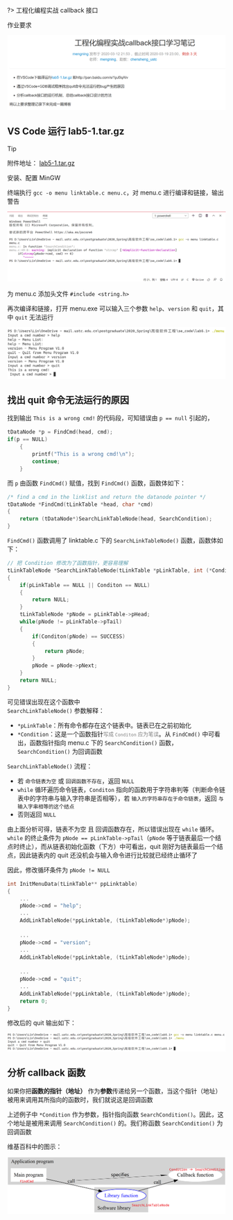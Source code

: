 ?> 工程化编程实战 callback 接口

作业要求

![](_images/task-2-1.png ':size=80%')

## VS Code 运行 lab5-1.tar.gz

> [!TIP]
> 附件地址： [lab5-1.tar.gz](https://pan.baidu.com/s/1pJ0qAIv)

安装、配置 MinGW

终端执行 `gcc -o menu linktable.c menu.c`，对 menu.c 进行编译和链接，输出警告

![](_images/task-2-2.png)

为 menu.c 添加头文件 `#include <string.h>`

再次编译和链接，打开 menu.exe 可以输入三个参数 `help`、`version` 和 `quit`，其中 `quit` 无法运行

![](_images/task-2-3.png)

## 找出 quit 命令无法运行的原因
找到输出 `This is a wrong cmd!` 的代码段，可知错误由 `p == null` 引起的，

```c
tDataNode *p = FindCmd(head, cmd);
if(p == NULL)
    {
        printf("This is a wrong cmd!\n");
        continue;
    }
```

而 `p` 由函数 `FindCmd()` 赋值，找到 `FindCmd()` 函数，函数体如下：

```c
/* find a cmd in the linklist and return the datanode pointer */
tDataNode *FindCmd(tLinkTable *head, char *cmd)
{
    return (tDataNode*)SearchLinkTableNode(head, SearchCondition);
}
```

`FindCmd()` 函数调用了 linktable.c 下的 `SearchLinkTableNode()` 函数，函数体如下：

```c
// 把 Condition 修改为了函数指针，更容易理解
tLinkTableNode *SearchLinkTableNode(tLinkTable *pLinkTable, int (*Conditon)(tLinkTableNode *pNode))
{
    if(pLinkTable == NULL || Conditon == NULL)
    {
        return NULL;
    }
    tLinkTableNode *pNode = pLinkTable->pHead;
    while(pNode != pLinkTable->pTail)
    {    
        if(Conditon(pNode) == SUCCESS)
        {
            return pNode;				    
        }
        pNode = pNode->pNext;
    }
    return NULL;
}
```

可见错误出现在这个函数中  
`SearchLinkTableNode()` 参数解释：
- `*pLinkTable`：所有命令都存在这个链表中。链表已在之前初始化
- `*Condition`：这是一个函数指针<span style="color: gray;font-size: 12px">写成 `Conditon` 应为笔误</span>。从 `FindCmd()` 中可看出，函数指针指向 menu.c 下的 `SearchCondition()` 函数，`SearchCondition()` 为回调函数

`SearchLinkTableNode()` 流程：
- 若 `命令链表为空` 或 `回调函数不存在`，返回 `NULL`
- `while` 循环遍历命令链表，`Conditon` 指向的函数用于字符串判等（判断命令链表中的字符串与输入字符串是否相等），若 `输入的字符串存在于命令链表`，返回 `与输入字串相等的这个结点`
- 否则返回 `NULL`

由上面分析可得，链表不为空 且 回调函数存在，所以错误出现在 `while` 循环。`while` 的终止条件为 `pNode == pLinkTable->pTail`（`pNode` 等于链表最后一个结点时终止），而从链表初始化函数（下方）中可看出，quit 刚好为链表最后一个结点，因此链表内的 quit 还没机会与输入命令进行比较就已经终止循环了

因此，修改循环条件为 `pNode != NULL`


```c
int InitMenuData(tLinkTable** ppLinktable)
{
    ...
    pNode->cmd = "help";
    ...
    AddLinkTableNode(*ppLinktable, (tLinkTableNode*)pNode);

    ...
    pNode->cmd = "version";
    ...
    AddLinkTableNode(*ppLinktable, (tLinkTableNode*)pNode);

    ...
    pNode->cmd = "quit";
    ...
    AddLinkTableNode(*ppLinktable, (tLinkTableNode*)pNode);
    return 0;
}
```

修改后的 quit 输出如下：

![](_images/task-2-4.png)

## 分析 callback 函数
如果你把**函数的指针（地址）** 作为**参数**传递给另一个函数，当这个指针（地址）被用来调用其所指向的函数时，我们就说这是回调函数

上述例子中 `*Condition` 作为参数，指针指向函数 `SearchCondition()`。因此，这个地址是被用来调用 `SearchCondition()` 的。我们称函数 `SearchCondition()` 为回调函数

维基百科中的图示：

![](_images/task-2-5.png)